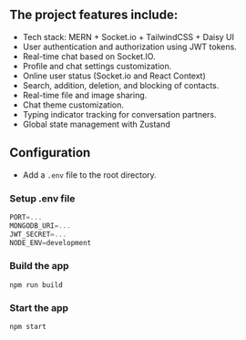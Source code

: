 ## The project features include:

- Tech stack: MERN + Socket.io + TailwindCSS + Daisy UI
- User authentication and authorization using JWT tokens.
- Real-time chat based on Socket.IO.
- Profile and chat settings customization.
- Online user status (Socket.io and React Context)
- Search, addition, deletion, and blocking of contacts.
- Real-time file and image sharing.
- Chat theme customization.
- Typing indicator tracking for conversation partners.
- Global state management with Zustand

## Configuration
- Add a `.env` file to the root directory.

### Setup .env file

```js
PORT=...
MONGODB_URI=...
JWT_SECRET=...
NODE_ENV=development
```

### Build the app

```shell
npm run build
```

### Start the app

```shell
npm start
```
